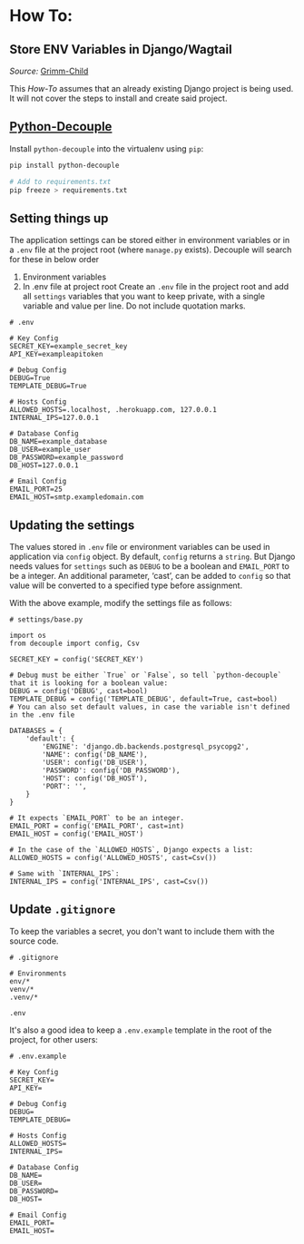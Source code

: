 # How To:
## Store ENV Variables in Django/Wagtail
*Source:* [Grimm-Child](https://github.com/Grimm-Child/.Matrix)

This *How-To* assumes that an already existing Django project is being used.
It will not cover the steps to install and create said project.

## [Python-Decouple](https://github.com/henriquebastos/python-decouple/)
Install `python-decouple` into the virtualenv using `pip`:
```bash
pip install python-decouple

# Add to requirements.txt
pip freeze > requirements.txt
```

## Setting things up
The application settings can be stored either in environment variables or in a `.env` file at the project root (where `manage.py` exists). Decouple will search for these in below order
1. Environment variables
2. In .env file at project root
Create an `.env` file in the project root and add all `settings` variables that you want to keep private, with a single variable and value per line. Do not include quotation marks.
```
# .env

# Key Config
SECRET_KEY=example_secret_key
API_KEY=exampleapitoken

# Debug Config
DEBUG=True
TEMPLATE_DEBUG=True

# Hosts Config
ALLOWED_HOSTS=.localhost, .herokuapp.com, 127.0.0.1
INTERNAL_IPS=127.0.0.1

# Database Config
DB_NAME=example_database
DB_USER=example_user
DB_PASSWORD=example_password
DB_HOST=127.0.0.1

# Email Config
EMAIL_PORT=25
EMAIL_HOST=smtp.exampledomain.com
```

## Updating the settings
The values stored in `.env` file or environment variables can be used in application via `config` object. By default, `config` returns a `string`. But Django needs values for `settings` such as `DEBUG` to be a boolean and `EMAIL_PORT` to be a integer. An additional parameter, ‘cast’, can be added to `config` so that value will be converted to a specified type before assignment.

With the above example, modify the settings file as follows:
```
# settings/base.py

import os
from decouple import config, Csv

SECRET_KEY = config('SECRET_KEY')

# Debug must be either `True` or `False`, so tell `python-decouple` that it is looking for a boolean value:
DEBUG = config('DEBUG', cast=bool)
TEMPLATE_DEBUG = config('TEMPLATE_DEBUG', default=True, cast=bool)
# You can also set default values, in case the variable isn't defined in the .env file

DATABASES = {
    'default': {
        'ENGINE': 'django.db.backends.postgresql_psycopg2',
        'NAME': config('DB_NAME'),
        'USER': config('DB_USER'),
        'PASSWORD': config('DB_PASSWORD'),
        'HOST': config('DB_HOST'),
        'PORT': '',
    }
}

# It expects `EMAIL_PORT` to be an integer.
EMAIL_PORT = config('EMAIL_PORT', cast=int)
EMAIL_HOST = config('EMAIL_HOST')

# In the case of the `ALLOWED_HOSTS`, Django expects a list:
ALLOWED_HOSTS = config('ALLOWED_HOSTS', cast=Csv())

# Same with `INTERNAL_IPS`:
INTERNAL_IPS = config('INTERNAL_IPS', cast=Csv())
```

## Update `.gitignore`
To keep the variables a secret, you don't want to include them with the source code.
```
# .gitignore

# Environments
env/*
venv/*
.venv/*

.env
```

It's also a good idea to keep a `.env.example` template in the root of the project, for other users:
```
# .env.example

# Key Config
SECRET_KEY=
API_KEY=

# Debug Config
DEBUG=
TEMPLATE_DEBUG=

# Hosts Config
ALLOWED_HOSTS=
INTERNAL_IPS=

# Database Config
DB_NAME=
DB_USER=
DB_PASSWORD=
DB_HOST=

# Email Config
EMAIL_PORT=
EMAIL_HOST=
```

